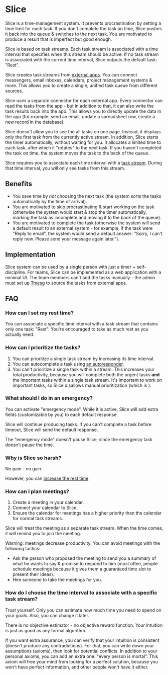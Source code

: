 # Slice

Slice is a time-management system. It prevents procrastination by setting a time limit for each task. If you don't complete the task on time, Slice pushes it back into the queue & switches to the next task. You are motivated to produce a result that is imperfect but good enough.

Slice is based on task streams. Each task stream is associated with a time interval that specifies when this stream should be active. If no task stream is associated with the current time interval, Slice outputs the default task: "Rest".

Slice creates task streams from [external apps](Tmesg.md#data-source). You can connect messengers, email inboxes, calendars, project management systems & more. This allows you to create a single, unified task queue from different sources.

Slice uses a separate connector for each external app. Every connector can read the tasks from the app - but in addition to that, it can also write the task results back into the app. This allows you to directly update the data in the app (for example: send an email, update a spreadsheet row, create a new record in the database).

Slice doesn't allow you to see the all tasks on one page. Instead, it displays only the first task from the currently active stream. In addition, Slice starts the timer automatically, without waiting for you. It allocates a limited time to each task, after which it "rotates" to the next task. If you haven't completed the task on time, the system moves the task to the back of the queue.

Slice requires you to associate each time interval with a [task stream](definitions/TaskStream.md). During that time interval, you will only see tasks from this stream.

## Benefits

* You save time by *not* choosing the next task (the system sorts the tasks automatically by the time of arrival).
* You are motivated to skip procrastinating & start working on the task (otherwise the system would start & stop the timer automatically, marking the task as incomplete and moving it to the back of the queue).
* You are motivated to complete the task (otherwise the system will send a default result to an external system - for example, if the task were "Reply to email", the system would send a default answer: "Sorry, I can't reply now. Please send your message again later.").

## Implementation

Slice system can be used by a single person with just a timer + self-discipline. For teams, Slice can be implemented as a web application with a minimal UI. The team members can't add the tasks manually - the admin must set up [Tmesg](Tmesg.md) to source the tasks from external apps.

## FAQ

### How can I set my rest time?

You can associate a specific time interval with a task stream that contains only one task: "Rest". You're encouraged to take as much rest as you actually need.

### How can I prioritize the tasks?

1. You can prioritize a single task stream by increasing its time interval.
2. You can autocomplete a task using [an autoresponder](Tmesg.md#autoresponder).
3. You can't prioritize a single task within a stream. This increases your total productivity, because you will complete both the urgent tasks **and** the important tasks within a single task stream. It's important to work on important tasks, so Slice disallows manual prioritization (which is ).

### What should I do in an emergency?

You can activate "emergency mode". While it is active, Slice will add extra fields (customizable by you) to each default response.

Slice will continue producing tasks. If you can't complete a task before timeout, Slice will send the default response.

The "emergency mode" doesn't pause Slice, since the emergency task doesn't pause the time.

### Why is Slice so harsh?

No pain - no gain.

However, you can [increase the rest time](#how-can-i-set-my-rest-time).

### How can I plan meetings?

1. Create a meeting in your calendar.
2. Connect your calendar to Slice.
3. Ensure the calendar for meetings has a higher priority than the calendar for normal task streams.

Slice will treat the meeting as a separate task stream. When the time comes, it will remind you to join the meeting.

Warning: meetings decrease productivity. You can avoid meetings with the following tactics:

- Ask the person who proposed the meeting to send you a summary of what he wants to say & promise to respond to him (most often, people schedule meetings because it gives them a guaranteed time slot to present their ideas).
- Hire someone to take the meetings for you.

### How do I choose the time interval to associate with a specific task stream?

Trust yourself. Only you can estimate how much time you need to spend on your goals. Also, you can change it later.

There is no objective estimator - no objective reward function. Your intuition is just as good as any formal algorithm.

If you want extra assurance, you can verify that your intuition is consistent (doesn't produce any contradictions). For that, you can write down your assumptions (axioms), then look for potential conflicts. In addition to your personal axioms, you can add an extra one: "every person is mortal". This axiom will free your mind from looking for a perfect solution, because you won't have perfect information, and other people won't have it either.
